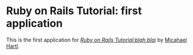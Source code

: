 # Ruby on Rails Tutorial: first application

This is the first application for
[*Ruby on Rails Tutorial:blah blaj*](http://railstutorial.org/)
by [Micahael Hartl](http://michaelhartl.com/).
